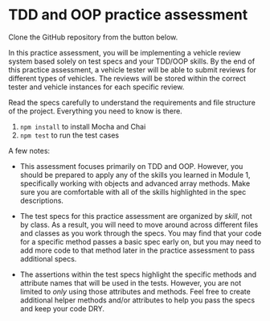 # TDD and OOP practice assessment

Clone the GitHub repository from the button below.

In this practice assessment, you will be implementing a vehicle review system
based solely on test specs and your TDD/OOP skills. By the end of this practice
assessment, a vehicle tester will be able to submit reviews for different types
of vehicles. The reviews will be stored within the correct tester and vehicle
instances for each specific review.

Read the specs carefully to understand the requirements and file
structure of the project. Everything you need to know is there.

1. `npm install` to install Mocha and Chai
2. `npm test` to run the test cases


A few notes:

- This assessment focuses primarily on TDD and OOP. However, you should be
  prepared to apply any of the skills you learned in Module 1, specifically
  working with objects and advanced array methods. Make sure you are comfortable
  with all of the skills highlighted in the spec descriptions.

- The test specs for this practice assessment are organized by _skill_, not by
  class. As a result, you will need to move around across different files and classes as you
  work through the specs. You may find that your code for a specific method passes a basic spec
  early on, but you may need to add more code to that method later in the
  practice assessment to pass additional specs.

- The assertions within the test specs highlight the specific methods and
  attribute names that will be used in the tests. However, you are not limited
  to _only_ using those attributes and methods. Feel free to create additional
  helper methods and/or attributes to help you pass the specs and keep your code DRY.